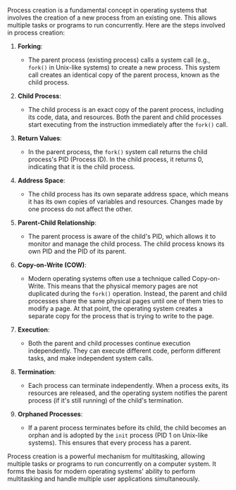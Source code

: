 Process creation is a fundamental concept in operating systems that involves the creation of a new process from an existing one. This allows multiple tasks or programs to run concurrently. Here are the steps involved in process creation:

1. **Forking**:
   - The parent process (existing process) calls a system call (e.g., `fork()` in Unix-like systems) to create a new process. This system call creates an identical copy of the parent process, known as the child process.

2. **Child Process**:
   - The child process is an exact copy of the parent process, including its code, data, and resources. Both the parent and child processes start executing from the instruction immediately after the `fork()` call.

3. **Return Values**:
   - In the parent process, the `fork()` system call returns the child process's PID (Process ID). In the child process, it returns 0, indicating that it is the child process.

4. **Address Space**:
   - The child process has its own separate address space, which means it has its own copies of variables and resources. Changes made by one process do not affect the other.

5. **Parent-Child Relationship**:
   - The parent process is aware of the child's PID, which allows it to monitor and manage the child process. The child process knows its own PID and the PID of its parent.

6. **Copy-on-Write (COW)**:
   - Modern operating systems often use a technique called Copy-on-Write. This means that the physical memory pages are not duplicated during the `fork()` operation. Instead, the parent and child processes share the same physical pages until one of them tries to modify a page. At that point, the operating system creates a separate copy for the process that is trying to write to the page.

7. **Execution**:
   - Both the parent and child processes continue execution independently. They can execute different code, perform different tasks, and make independent system calls.

8. **Termination**:
   - Each process can terminate independently. When a process exits, its resources are released, and the operating system notifies the parent process (if it's still running) of the child's termination.

9. **Orphaned Processes**:
   - If a parent process terminates before its child, the child becomes an orphan and is adopted by the `init` process (PID 1 on Unix-like systems). This ensures that every process has a parent.

Process creation is a powerful mechanism for multitasking, allowing multiple tasks or programs to run concurrently on a computer system. It forms the basis for modern operating systems' ability to perform multitasking and handle multiple user applications simultaneously.
